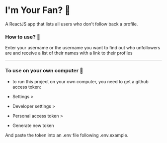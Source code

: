 # I'm Your Fan? 🔎
A ReactJS app that lists all users who don't follow back a profile.


### How to use? 🤨
Enter your username or the username you want to find out who unfollowers are and receive a list of their names with a link to their profiles

<hr />

### To use on your own computer 💾

- to run this project on your own computer, you need to get a github access token:

- Settings > 
- Developer settings > 
- Personal access token > 
- Generate new token

And paste the token into an .env file following .env.example.
